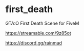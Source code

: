 # first_death
GTA:O First Death Scene for FiveM

https://streamable.com/9z85ot

https://discord.gg/rainmad
